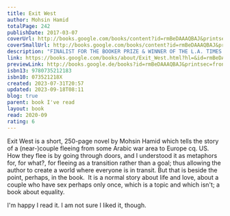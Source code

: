 ```yaml
---  
title: Exit West  
author: Mohsin Hamid  
totalPage: 242  
publishDate: 2017-03-07  
coverUrl: http://books.google.com/books/content?id=rmBeDAAAQBAJ&printsec=frontcover&img=1&zoom=1&edge=curl&source=gbs_api  
coverSmallUrl: http://books.google.com/books/content?id=rmBeDAAAQBAJ&printsec=frontcover&img=1&zoom=5&edge=curl&source=gbs_api  
description: "FINALIST FOR THE BOOKER PRIZE & WINNER OF THE L.A. TIMES BOOK PRIZE FOR FICTION and THE ASPEN WORDS LITERARY PRIZE “It was as if Hamid knew what was going to happen to America and the world, and gave us a road map to our future… At once terrifying and … oddly hopeful.” —Ayelet Waldman, The New York Times Book Review “Moving, audacious, and indelibly human.” —Entertainment Weekly, “A” rating The New York Times bestselling novel: an astonishingly visionary love story that imagines the forces that drive ordinary people from their homes into the uncertain embrace of new lands, from the author of The Reluctant Fundamentalist and the forthcoming The Last White Man. In a country teetering on the brink of civil war, two young people meet—sensual, fiercely independent Nadia and gentle, restrained Saeed. They embark on a furtive love affair, and are soon cloistered in a premature intimacy by the unrest roiling their city. When it explodes, turning familiar streets into a patchwork of checkpoints and bomb blasts, they begin to hear whispers about doors—doors that can whisk people far away, if perilously and for a price. As the violence escalates, Nadia and Saeed decide that they no longer have a choice. Leaving their homeland and their old lives behind, they find a door and step through. . . . Exit West follows these remarkable characters as they emerge into an alien and uncertain future, struggling to hold on to each other, to their past, to the very sense of who they are. Profoundly intimate and powerfully inventive, it tells an unforgettable story of love, loyalty, and courage that is both completely of our time and for all time."  
link: https://books.google.com/books/about/Exit_West.html?hl=&id=rmBeDAAAQBAJ  
previewLink: http://books.google.de/books?id=rmBeDAAAQBAJ&printsec=frontcover&dq=Mohsin+Hamid,+Exit+West&hl=&as_pt=BOOKS&cd=1&source=gbs_api  
isbn13: 9780735212183  
isbn10: 073521218X  
created: 2023-07-31T20:57  
updated: 2023-09-18T08:11  
blog: true  
parent: book I've read  
layout: book  
read: 2020-09  
rating: 6  
---  
```

  
Exit West is a short, 250-page novel by Mohsin Hamid which tells the story of a (near-)couple fleeing from some Arabic war area to Europe cq. US.  How they flee is by going through doors, and I understood it as metaphors for, for what?, for fleeing as a transition rather than a goal; thus allowing the author to create a world where everyone is in transit. But that is beside the point, perhaps, in the book.  It is a normal story about life and love, about a couple who have sex perhaps only once, which is a topic and which isn't; a book about equality.    
  
I'm happy I read it.  I am not sure I liked it, though.